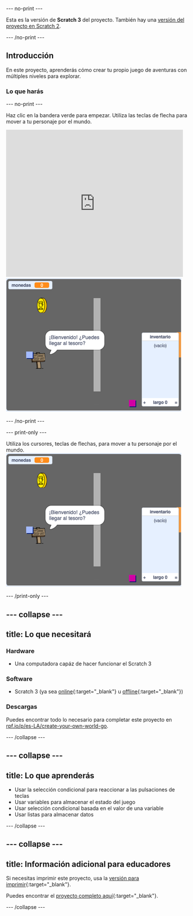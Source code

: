 --- no-print ---

Esta es la versión de **Scratch 3** del proyecto. También hay una [versión del proyecto en Scratch 2](https://projects.raspberrypi.org/es-LA/projects/create-your-own-world-scratch2).

--- /no-print ---

## Introducción

En este proyecto, aprenderás cómo crear tu propio juego de aventuras con múltiples niveles para explorar.

### Lo que harás

--- no-print ---

Haz clic en la bandera verde para empezar. Utiliza las teclas de flecha para mover a tu personaje por el mundo.

<div class="scratch-preview">
  <iframe allowtransparency="true" width="485" height="402" src="https://scratch.mit.edu/projects/embed/414614898/?autostart=false" frameborder="0" scrolling="no"></iframe>
  <img src="images/showcase.png">
</div>

--- /no-print ---

--- print-only ---

Utiliza los cursores, teclas de flechas, para mover a tu personaje por el mundo. ![showcase.png](images/showcase.png)

--- /print-only ---

--- collapse ---
---
title: Lo que necesitará
---

### Hardware

- Una computadora capáz de hacer funcionar el Scratch 3

### Software

- Scratch 3 (ya sea [online](https://rpf.io/scratchon){:target="_blank"} u [offline](https://rpf.io/scratchoff){:target="_blank"})

### Descargas

Puedes encontrar todo lo necesario para completar este proyecto en [rpf.io/p/es-LA/create-your-own-world-go](https://rpf.io/p/es-LA/create-your-own-world-go).

--- /collapse ---

--- collapse ---
---
title: Lo que aprenderás
---

- Usar la selección condicional para reaccionar a las pulsaciones de teclas
- Usar variables para almacenar el estado del juego
- Usar selección condicional basada en el valor de una variable
- Usar listas para almacenar datos

--- /collapse ---

--- collapse ---
---
title: Información adicional para educadores
---

Si necesitas imprimir este proyecto, usa la [versión para imprimir](https://projects.raspberrypi.org/es-LA/projects/create-your-own-world/print){:target="_blank"}.

Puedes encontrar el [proyecto completo aquí](https://rpf.io/p/es-LA/create-your-own-world-get){:target="_blank"}.

--- /collapse ---
